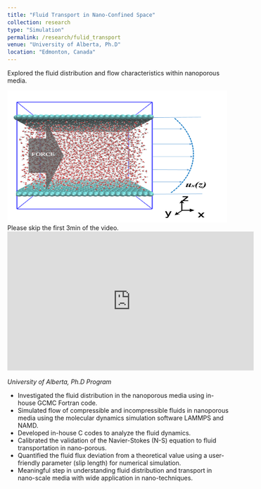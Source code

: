 ```yaml
---
title: "Fluid Transport in Nano-Confined Space"
collection: research
type: "Simulation"
permalink: /research/fulid_transport
venue: "University of Alberta, Ph.D"
location: "Edmonton, Canada"
---
```


Explored the fluid distribution and flow characteristics within nanoporous media.

<img src='/images/research_pictures/transport.png' width='500' height='300'>
Please skip the first 3min of the video.
<iframe width="560" height="315" src="https://www.youtube.com/embed/x3GxBhRLq-s" title="AICHE Meeting" frameborder="0" allow="accelerometer; autoplay; clipboard-write; encrypted-media; gyroscope; picture-in-picture" allowfullscreen></iframe>

*University of Alberta, Ph.D Program*

- Investigated the fluid distribution in the nanoporous media using in-house GCMC Fortran code.
- Simulated flow of compressible and incompressible fluids in nanoporous media using the molecular dynamics simulation software LAMMPS and NAMD.
- Developed in-house C codes to analyze the fluid dynamics.
- Calibrated the validation of the Navier-Stokes (N-S) equation to fluid transportation in nano-porous.
- Quantified the fluid flux deviation from a theoretical value using a user-friendly parameter (slip length) for numerical simulation.
- Meaningful step in understanding fluid distribution and transport in nano-scale media with wide application in nano-techniques.
 
